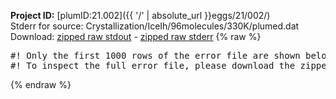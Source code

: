 **Project ID:** [plumID:21.002]({{ '/' | absolute_url }}eggs/21/002/)  
Stderr for source:  Crystallization/IceIh/96molecules/330K/plumed.dat   
Download: [zipped raw stdout](plumed.dat.plumed.stdout.txt.zip) - [zipped raw stderr](plumed.dat.plumed.stderr.txt.zip) 
{% raw %}
<pre>
#! Only the first 1000 rows of the error file are shown below
#! To inspect the full error file, please download the zipped raw stderr file above
</pre>
{% endraw %}
